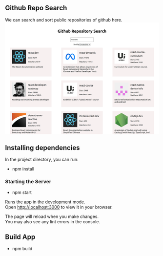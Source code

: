 ## Github Repo Search
We can search and sort public repositories of github here.
![Alt text](/public/ss.png?raw=true "Github Repo search")

## Installing dependencies

In the project directory, you can run:

* npm install

### Starting the Server

* npm start

Runs the app in the development mode.\
Open [http://localhost:3000](http://localhost:3000) to view it in your browser.

The page will reload when you make changes.\
You may also see any lint errors in the console.

## Build App

* npm build

